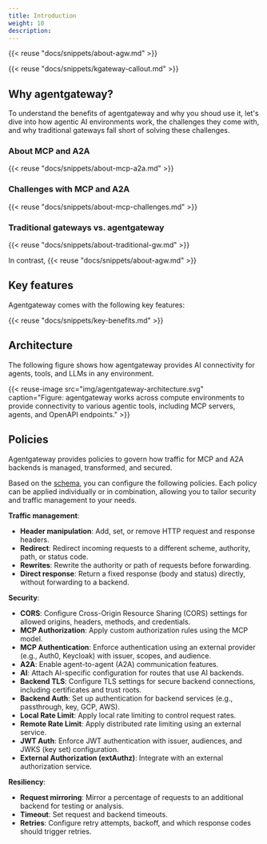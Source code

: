 ```yaml
---
title: Introduction
weight: 10 
description:
---
```


{{< reuse "docs/snippets/about-agw.md" >}}

{{< reuse "docs/snippets/kgateway-callout.md" >}}

## Why agentgateway?

To understand the benefits of agentgateway and why you shoud use it, let's dive into how agentic AI environments work, the challenges they come with, and why traditional gateways fall short of solving these challenges. 

### About MCP and A2A 

{{< reuse "docs/snippets/about-mcp-a2a.md" >}}

### Challenges with MCP and A2A

{{< reuse "docs/snippets/about-mcp-challenges.md" >}}

### Traditional gateways vs. agentgateway

{{< reuse "docs/snippets/about-traditional-gw.md" >}}

In contrast, {{< reuse "docs/snippets/about-agw.md" >}}

## Key features

Agentgateway comes with the following key features: 

{{< reuse "docs/snippets/key-benefits.md" >}}

## Architecture

The following figure shows how agentgateway provides AI connectivity for agents, tools, and LLMs in any environment.

{{< reuse-image src="img/agentgateway-architecture.svg" caption="Figure: agentgateway works across compute environments to provide connectivity to various agentic tools, including MCP servers, agents, and OpenAPI endpoints." >}}

<!-- Excalidraw: https://app.excalidraw.com/s/AKnnsusvczX/7HmmdE0MyN5 -->

## Policies

Agentgateway provides policies to govern how traffic for MCP and A2A backends is managed, transformed, and secured. 

Based on the [schema](https://github.com/agentgateway/agentgateway/blob/main/schema/local.json), you can configure the following policies. Each policy can be applied individually or in combination, allowing you to tailor security and traffic management to your needs.

**Traffic management**: 
* **Header manipulation**: Add, set, or remove HTTP request and response headers.
* **Redirect**: Redirect incoming requests to a different scheme, authority, path, or status code.
* **Rewrites**: Rewrite the authority or path of requests before forwarding.
* **Direct response**: Return a fixed response (body and status) directly, without forwarding to a backend.

**Security**: 
* **CORS**: Configure Cross-Origin Resource Sharing (CORS) settings for allowed origins, headers, methods, and credentials.
* **MCP Authorization**: Apply custom authorization rules using the MCP model.
* **MCP Authentication**: Enforce authentication using an external provider (e.g., Auth0, Keycloak) with issuer, scopes, and audience.
* **A2A**: Enable agent-to-agent (A2A) communication features.
* **AI**: Attach AI-specific configuration for routes that use AI backends.
* **Backend TLS**: Configure TLS settings for secure backend connections, including certificates and trust roots.
* **Backend Auth**: Set up authentication for backend services (e.g., passthrough, key, GCP, AWS).
* **Local Rate Limit**: Apply local rate limiting to control request rates.
* **Remote Rate Limit**: Apply distributed rate limiting using an external service.
* **JWT Auth**: Enforce JWT authentication with issuer, audiences, and JWKS (key set) configuration.
* **External Authorization (extAuthz)**: Integrate with an external authorization service.

**Resiliency**: 
* **Request mirroring**: Mirror a percentage of requests to an additional backend for testing or analysis.
* **Timeout**: Set request and backend timeouts.
* **Retries**: Configure retry attempts, backoff, and which response codes should trigger retries.